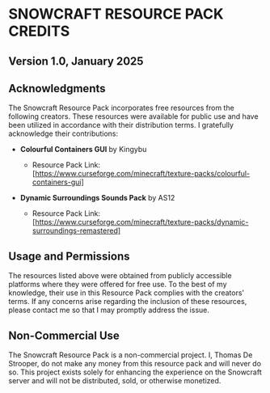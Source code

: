 # SNOWCRAFT RESOURCE PACK CREDITS

## Version 1.0, January 2025

## Acknowledgments

The Snowcraft Resource Pack incorporates free resources from the following creators. These resources were available for public use and have been utilized in accordance with their distribution terms. I gratefully acknowledge their contributions:

- **Colourful Containers GUI** by Kingybu  
  - Resource Pack Link: [https://www.curseforge.com/minecraft/texture-packs/colourful-containers-gui]  

- **Dynamic Surroundings Sounds Pack** by AS12  
  - Resource Pack Link: [https://www.curseforge.com/minecraft/texture-packs/dynamic-surroundings-remastered]  

## Usage and Permissions

The resources listed above were obtained from publicly accessible platforms where they were offered for free use. To the best of my knowledge, their use in this Resource Pack complies with the creators' terms. If any concerns arise regarding the inclusion of these resources, please contact me so that I may promptly address the issue.

## Non-Commercial Use

The Snowcraft Resource Pack is a non-commercial project. I, Thomas De Strooper, do not make any money from this resource pack and will never do so. This project exists solely for enhancing the experience on the Snowcraft server and will not be distributed, sold, or otherwise monetized.

